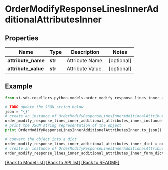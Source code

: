 # OrderModifyResponseLinesInnerAdditionalAttributesInner


## Properties

Name | Type | Description | Notes
------------ | ------------- | ------------- | -------------
**attribute_name** | **str** | Attribute Name. | [optional] 
**attribute_value** | **str** | Attribute Value. | [optional] 

## Example

```python
from xi.sdk.resellers.python.models.order_modify_response_lines_inner_additional_attributes_inner import OrderModifyResponseLinesInnerAdditionalAttributesInner

# TODO update the JSON string below
json = "{}"
# create an instance of OrderModifyResponseLinesInnerAdditionalAttributesInner from a JSON string
order_modify_response_lines_inner_additional_attributes_inner_instance = OrderModifyResponseLinesInnerAdditionalAttributesInner.from_json(json)
# print the JSON string representation of the object
print OrderModifyResponseLinesInnerAdditionalAttributesInner.to_json()

# convert the object into a dict
order_modify_response_lines_inner_additional_attributes_inner_dict = order_modify_response_lines_inner_additional_attributes_inner_instance.to_dict()
# create an instance of OrderModifyResponseLinesInnerAdditionalAttributesInner from a dict
order_modify_response_lines_inner_additional_attributes_inner_form_dict = order_modify_response_lines_inner_additional_attributes_inner.from_dict(order_modify_response_lines_inner_additional_attributes_inner_dict)
```
[[Back to Model list]](../README.md#documentation-for-models) [[Back to API list]](../README.md#documentation-for-api-endpoints) [[Back to README]](../README.md)


